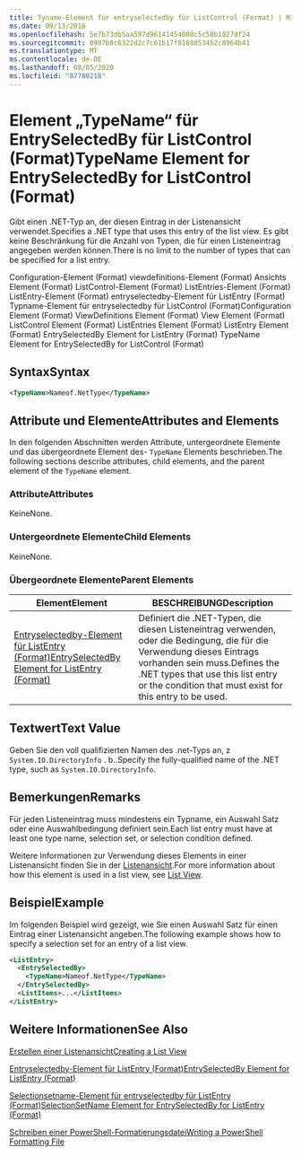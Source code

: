 ```yaml
---
title: Tyname-Element für entryselectedby für ListControl (Format) | Microsoft-Dokumentation
ms.date: 09/13/2016
ms.openlocfilehash: 5e7b73db5aa597d96141454008c5c58b1827df24
ms.sourcegitcommit: 0907b8c6322d2c7c61b17f8168d53452c8964b41
ms.translationtype: MT
ms.contentlocale: de-DE
ms.lasthandoff: 08/05/2020
ms.locfileid: "87780218"
---
```

# <a name="typename-element-for-entryselectedby-for-listcontrol-format"></a><span data-ttu-id="ea880-102">Element „TypeName“ für EntrySelectedBy für ListControl (Format)</span><span class="sxs-lookup"><span data-stu-id="ea880-102">TypeName Element for EntrySelectedBy for ListControl (Format)</span></span>

<span data-ttu-id="ea880-103">Gibt einen .NET-Typ an, der diesen Eintrag in der Listenansicht verwendet.</span><span class="sxs-lookup"><span data-stu-id="ea880-103">Specifies a .NET type that uses this entry of the list view.</span></span> <span data-ttu-id="ea880-104">Es gibt keine Beschränkung für die Anzahl von Typen, die für einen Listeneintrag angegeben werden können.</span><span class="sxs-lookup"><span data-stu-id="ea880-104">There is no limit to the number of types that can be specified for a list entry.</span></span>

<span data-ttu-id="ea880-105">Configuration-Element (Format) viewdefinitions-Element (Format) Ansichts Element (Format) ListControl-Element (Format) ListEntries-Element (Format) ListEntry-Element (Format) entryselectedby-Element für ListEntry (Format) Typname-Element für entryselectedby für ListControl (Format)</span><span class="sxs-lookup"><span data-stu-id="ea880-105">Configuration Element (Format) ViewDefinitions Element (Format) View Element (Format) ListControl Element (Format) ListEntries Element (Format) ListEntry Element (Format) EntrySelectedBy Element for ListEntry (Format) TypeName Element for EntrySelectedBy for ListControl (Format)</span></span>

## <a name="syntax"></a><span data-ttu-id="ea880-106">Syntax</span><span class="sxs-lookup"><span data-stu-id="ea880-106">Syntax</span></span>

```xml
<TypeName>Nameof.NetType</TypeName>
```

## <a name="attributes-and-elements"></a><span data-ttu-id="ea880-107">Attribute und Elemente</span><span class="sxs-lookup"><span data-stu-id="ea880-107">Attributes and Elements</span></span>

<span data-ttu-id="ea880-108">In den folgenden Abschnitten werden Attribute, untergeordnete Elemente und das übergeordnete Element des- `TypeName` Elements beschrieben.</span><span class="sxs-lookup"><span data-stu-id="ea880-108">The following sections describe attributes, child elements, and the parent element of the `TypeName` element.</span></span>

### <a name="attributes"></a><span data-ttu-id="ea880-109">Attribute</span><span class="sxs-lookup"><span data-stu-id="ea880-109">Attributes</span></span>

<span data-ttu-id="ea880-110">Keine</span><span class="sxs-lookup"><span data-stu-id="ea880-110">None.</span></span>

### <a name="child-elements"></a><span data-ttu-id="ea880-111">Untergeordnete Elemente</span><span class="sxs-lookup"><span data-stu-id="ea880-111">Child Elements</span></span>

<span data-ttu-id="ea880-112">Keine</span><span class="sxs-lookup"><span data-stu-id="ea880-112">None.</span></span>

### <a name="parent-elements"></a><span data-ttu-id="ea880-113">Übergeordnete Elemente</span><span class="sxs-lookup"><span data-stu-id="ea880-113">Parent Elements</span></span>

|<span data-ttu-id="ea880-114">Element</span><span class="sxs-lookup"><span data-stu-id="ea880-114">Element</span></span>|<span data-ttu-id="ea880-115">BESCHREIBUNG</span><span class="sxs-lookup"><span data-stu-id="ea880-115">Description</span></span>|
|-------------|-----------------|
|[<span data-ttu-id="ea880-116">Entryselectedby-Element für ListEntry (Format)</span><span class="sxs-lookup"><span data-stu-id="ea880-116">EntrySelectedBy Element for ListEntry (Format)</span></span>](./entryselectedby-element-for-listentry-for-listcontrol-format.md)|<span data-ttu-id="ea880-117">Definiert die .NET-Typen, die diesen Listeneintrag verwenden, oder die Bedingung, die für die Verwendung dieses Eintrags vorhanden sein muss.</span><span class="sxs-lookup"><span data-stu-id="ea880-117">Defines the .NET types that use this list entry or the condition that must exist for this entry to be used.</span></span>|

## <a name="text-value"></a><span data-ttu-id="ea880-118">Textwert</span><span class="sxs-lookup"><span data-stu-id="ea880-118">Text Value</span></span>

<span data-ttu-id="ea880-119">Geben Sie den voll qualifizierten Namen des .net-Typs an, z `System.IO.DirectoryInfo` . b..</span><span class="sxs-lookup"><span data-stu-id="ea880-119">Specify the fully-qualified name of the .NET type, such as `System.IO.DirectoryInfo`.</span></span>

## <a name="remarks"></a><span data-ttu-id="ea880-120">Bemerkungen</span><span class="sxs-lookup"><span data-stu-id="ea880-120">Remarks</span></span>

<span data-ttu-id="ea880-121">Für jeden Listeneintrag muss mindestens ein Typname, ein Auswahl Satz oder eine Auswahlbedingung definiert sein.</span><span class="sxs-lookup"><span data-stu-id="ea880-121">Each list entry must have at least one type name, selection set, or selection condition defined.</span></span>

<span data-ttu-id="ea880-122">Weitere Informationen zur Verwendung dieses Elements in einer Listenansicht finden Sie in der [Listenansicht](./creating-a-list-view.md).</span><span class="sxs-lookup"><span data-stu-id="ea880-122">For more information about how this element is used in a list view, see [List View](./creating-a-list-view.md).</span></span>

## <a name="example"></a><span data-ttu-id="ea880-123">Beispiel</span><span class="sxs-lookup"><span data-stu-id="ea880-123">Example</span></span>

<span data-ttu-id="ea880-124">Im folgenden Beispiel wird gezeigt, wie Sie einen Auswahl Satz für einen Eintrag einer Listenansicht angeben.</span><span class="sxs-lookup"><span data-stu-id="ea880-124">The following example shows how to specify a selection set for an entry of a list view.</span></span>

```xml
<ListEntry>
  <EntrySelectedBy>
    <TypeName>Nameof.NetType</TypeName>
  </EntrySelectedBy>
  <ListItems>...</ListItems>
</ListEntry>
```

## <a name="see-also"></a><span data-ttu-id="ea880-125">Weitere Informationen</span><span class="sxs-lookup"><span data-stu-id="ea880-125">See Also</span></span>

[<span data-ttu-id="ea880-126">Erstellen einer Listenansicht</span><span class="sxs-lookup"><span data-stu-id="ea880-126">Creating a List View</span></span>](./creating-a-list-view.md)

[<span data-ttu-id="ea880-127">Entryselectedby-Element für ListEntry (Format)</span><span class="sxs-lookup"><span data-stu-id="ea880-127">EntrySelectedBy Element for ListEntry (Format)</span></span>](./entryselectedby-element-for-listentry-for-listcontrol-format.md)

[<span data-ttu-id="ea880-128">Selectionsetname-Element für entryselectedby für ListEntry (Format)</span><span class="sxs-lookup"><span data-stu-id="ea880-128">SelectionSetName Element for EntrySelectedBy for ListEntry (Format)</span></span>](./selectionsetname-element-for-entryselectedby-for-listcontrol-format.md)

[<span data-ttu-id="ea880-129">Schreiben einer PowerShell-Formatierungsdatei</span><span class="sxs-lookup"><span data-stu-id="ea880-129">Writing a PowerShell Formatting File</span></span>](./writing-a-powershell-formatting-file.md)
